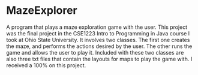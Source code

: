 # MazeExplorer
A program that plays a maze exploration game with the user.
This project was the final project in the CSE1223 Intro to Programming in Java course I took at Ohio State University. It involves two classes. The first one creates the maze, and performs the actions desired by the user. The other runs the game and allows the user to play it. Included with these two classes are also three txt files that contain the layouts for maps to play the game with. I received a 100% on this project.
